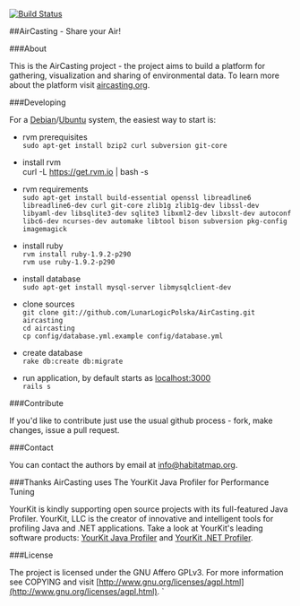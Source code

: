 [![Build Status](https://secure.travis-ci.org/LunarLogicPolska/AirCasting.png)](https://travis-ci.org/LunarLogicPolska/AirCasting)

##AirCasting - Share your Air!

###About

This is the AirCasting project - the project aims to build a platform for gathering, visualization and sharing of environmental data. To learn more about the platform visit [aircasting.org](http://aircasting.org).

###Developing

For a [Debian](http://debian.org)/[Ubuntu](http://ubuntu.com) system, the easiest way to start is:

* rvm prerequisites  
    `sudo apt-get install bzip2 curl subversion git-core` 

* install rvm  
curl -L https://get.rvm.io | bash -s
* rvm requirements  
`sudo apt-get install build-essential openssl libreadline6 libreadline6-dev curl git-core zlib1g zlib1g-dev libssl-dev libyaml-dev libsqlite3-dev sqlite3 libxml2-dev libxslt-dev autoconf libc6-dev ncurses-dev automake libtool bison subversion pkg-config imagemagick`
* install ruby  
`rvm install ruby-1.9.2-p290`  
`rvm use ruby-1.9.2-p290`  
* install database  
`sudo apt-get install mysql-server libmysqlclient-dev `
* clone sources  
`git clone git://github.com/LunarLogicPolska/AirCasting.git aircasting`  
`cd aircasting`    
`cp config/database.yml.example config/database.yml`  
* create database  
`rake db:create db:migrate`
* run application, by default starts as [localhost:3000](http://localhost:3000)  
`rails s`

###Contribute

If you'd like to contribute just use the usual github process - fork, make changes, issue a pull request.

###Contact

You can contact the authors by email at [info@habitatmap.org](mailto:info@habitatmap.org).

###Thanks
AirCasting uses The YourKit Java Profiler for Performance Tuning

YourKit is kindly supporting open source projects with its full-featured Java Profiler. YourKit, LLC is the creator of innovative and intelligent tools for profiling Java and .NET applications. Take a look at YourKit's leading software products: [YourKit Java Profiler](http://www.yourkit.com/java/profiler/index.jsp) and [YourKit .NET Profiler](http://www.yourkit.com/.net/profiler/index.jsp).

###License

The project is licensed under the GNU Affero GPLv3. For more information see COPYING and visit [http://www.gnu.org/licenses/agpl.html](http://www.gnu.org/licenses/agpl.html).
`
